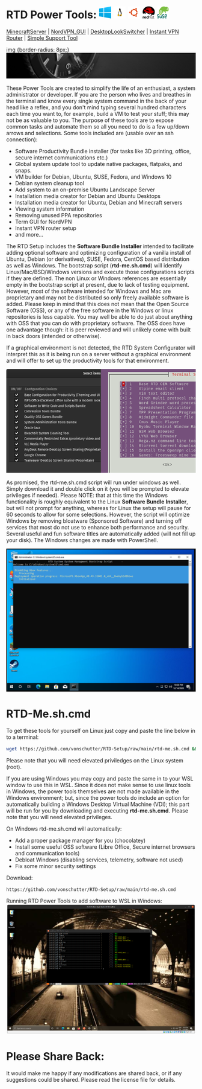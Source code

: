 # RTD Power Tools:     <img src="media_files/WindowsLogo.png" width="32" height="32"> <img src="media_files/LinuxLogo.png" width="32" height="32">  <img src="media_files/UbuntuLogo.png" width="32" height="32">  <img src="media_files/RedHatLogo.png" width="32" height="32">  <img src="media_files/SuseLogo.png" width="32" height="32"> 
[MinecraftServer](https://github.com/vonschutter/RTD-Setup/blob/main/modules/Minecraft-Server-Manager.mod/README.md) | [NordVPN_GUI](https://github.com/vonschutter/RTD-Setup/blob/main/modules/Nordvpn-Manager.mod/README.md) | [DesktopLookSwitcher](modules/RTD-Desktop-Look-Switcher.mod/README.md) | [Instant VPN Router](/modules/RTD-VPN-Router.mod/README.md) | [Simple Support Tool](/modules/Simple-Support-Tool.mod/README.md)

img {border-radius: 8px;}
![RTD Builder Screenshot](media_files/header-time.jpg "Executing the Script")

These Power Tools are created to simplify the life of an enthusiast, a system administrator or developer. If you are the person who lives and breathes in the terminal and know every single system command in the back of your head like a reflex, and you don't mind typing several hundred characters each time you want to, for example, build a VM to test your stuff; this may not be as valuable to you. The purpose of these tools are to expose common tasks and automate them so all you need to do is a few up/down arrows and selections.  Some tools included are (usable over an ssh connection):

- Software Productivity Bundle installer (for tasks like 3D printing, office, secure internet communications etc.)
- Global system update tool to update native packages, flatpaks, and snaps.
- VM builder for Debian, Ubuntu, SUSE, Fedora, and Windows 10
- Debian system cleanup tool
- Add system to an on-premise Ubuntu Landscape Server
- Installation media creator for Debian and Ubuntu Desktops
- Installation media creator for Ubuntu, Debian and Minecraft servers
- Viewing system information
- Removing unused PPA repositories
- Term GUI for NordVPN
- Instant VPN router setup
- and more...

The RTD Setup includes the **Software Bundle Installer** intended to facilitate adding optional software and optimizing configuration of a vanilla install of Ubuntu, Debian (or derivatives), SUSE, Fedora, CentOS based distribution as well as Windows. The bootstrap script (**rtd-me.sh.cmd**) will identify Linux/Mac/BSD/Windows versions and execute those configurations scripts if they are defined. The non Linux or Windows references are essentially empty in the bootstrap script at present, due to lack of testing equipment. However, most of the software intended for Windows and Mac are proprietary and may not be distributed so only freely available software is added. Please keep in mind that this does not mean that the Open Source Software (OSS), or any of the free software in the Windows or linux repositories is less capable. You may well be able to do just about anything with OSS that you can do with proprietary software. The OSS does have one advantage though: it is peer reviewed and will unlikely come with built in back doors (intended or otherwise).  


If a graphical environment is not detected, the RTD System Configurator will interpret this as it is being run on a server without a graphical environment and will offer to set up the productivity tools for that environment.

![RTD Builder Screenshot 2](media_files/ScrTnGCombo.png?raw=true "Executing the Script")

As promised, the rtd-me.sh.cmd script will run under windows as well. Simply download it and double click on it (you will be prompted to elevate privileges if needed). Please NOTE: that at this time the Windows functionality is roughly equivalent to the Linux **Software Bundle Installer**, but will not prompt for anything, whereas for Linux the setup will pause for 60 seconds to allow for some selections. However, the script will optimize Windows by removing bloatware (Sponsored Software) and turning off services that most do not use to enhance both performance and security. Several useful and fun software titles are automatically added (will not fill up your disk). The Windows changes are made with PowerShell.

![RTD Builder Screenshot 2](media_files/Scr11.png?raw=true "Executing the Script in Windows")

# RTD-Me.sh.cmd
To get these tools for yourself on Linux just copy and paste the line below in to a terminal:

```bash
wget https://github.com/vonschutter/RTD-Setup/raw/main/rtd-me.sh.cmd && bash ./rtd-me.sh.cmd
```
Please note that you will need elevated priviledges on the Linux system (root).

If you are using Windows you may copy and paste the same in to your WSL window to use this in WSL. Since it does not make sense to use linux tools in Windows, the power tools themselves are not made available in the Windows environment; but, since the power tools do include an option for automatically building a Windows Desktop Virtual Machine (VDI); this part will be run for you by downloading and executing **rtd-me.sh.cmd**. Please note that you will need elevated privileges. 

On Windows rtd-me.sh.cmd will automatically:
- Add a proper package manager for you (chocolatey)
- Install some useful OSS software (Libre Office, Secure internet browsers and communication tools)
- Debloat Windows (disabling services, telemetry, software not used)
- Fix some minor security settings

Download:
```
https://github.com/vonschutter/RTD-Setup/raw/main/rtd-me.sh.cmd
```
Running RTD Power Tools to add software to WSL in Windows:
![RTD Builder Screenshot 2](media_files/ScrWinWSL.png?raw=true "Executing the Script in WSL")


# Please Share Back:
It would make me happy if any modifications are shared back, or if any suggestions could be shared. Please read the license file for details. 
